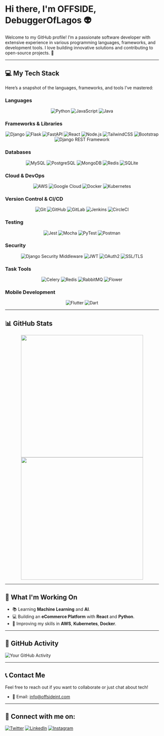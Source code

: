# Hi there, I'm OFFSIDE, DebuggerOfLagos 👽

Welcome to my GitHub profile! I’m a passionate software developer with extensive experience in various programming languages, frameworks, and development tools. I love building innovative solutions and contributing to open-source projects. 🚀

---

## 💻 My Tech Stack

Here’s a snapshot of the languages, frameworks, and tools I’ve mastered:

### **Languages**
<div align="center">
  <img src="https://img.shields.io/badge/-Python-3776AB?style=flat&logo=python&logoColor=white" alt="Python" title="Python"/>
  <img src="https://img.shields.io/badge/-JavaScript-F7DF1E?style=flat&logo=javascript&logoColor=black" alt="JavaScript" title="JavaScript"/>
  <img src="https://img.shields.io/badge/-Java-007396?style=flat&logo=java&logoColor=white" alt="Java" title="Java"/>
</div>

### **Frameworks & Libraries**
<div align="center">
  <img src="https://img.shields.io/badge/-Django-092D40?style=flat&logo=django&logoColor=white" alt="Django" title="Django"/>
  <img src="https://img.shields.io/badge/-Flask-000000?style=flat&logo=flask&logoColor=white" alt="Flask" title="Flask"/>
  <img src="https://img.shields.io/badge/-FastAPI-009688?style=flat&logo=fastapi&logoColor=white" alt="FastAPI" title="FastAPI"/>
  <img src="https://img.shields.io/badge/-React-61DAFB?style=flat&logo=react&logoColor=black" alt="React" title="React"/>
  <img src="https://img.shields.io/badge/-Node.js-339933?style=flat&logo=node.js&logoColor=white" alt="Node.js" title="Node.js"/>
  <img src="https://img.shields.io/badge/-TailwindCSS-38B2AC?style=flat&logo=tailwindcss&logoColor=white" alt="TailwindCSS" title="TailwindCSS"/>
  <img src="https://img.shields.io/badge/-Bootstrap-563D7C?style=flat&logo=bootstrap&logoColor=white" alt="Bootstrap" title="Bootstrap"/>
  <img src="https://img.shields.io/badge/-Django%20REST%20Framework-0085B6?style=flat&logo=django&logoColor=white" alt="Django REST Framework" title="Django REST Framework"/>
</div>

### **Databases**
<div align="center">
  <img src="https://img.shields.io/badge/-MySQL-4479A1?style=flat&logo=mysql&logoColor=white" alt="MySQL" title="MySQL"/>
  <img src="https://img.shields.io/badge/-PostgreSQL-4169E1?style=flat&logo=postgresql&logoColor=white" alt="PostgreSQL" title="PostgreSQL"/>
  <img src="https://img.shields.io/badge/-MongoDB-47A248?style=flat&logo=mongodb&logoColor=white" alt="MongoDB" title="MongoDB"/>
  <img src="https://img.shields.io/badge/-Redis-DC382D?style=flat&logo=redis&logoColor=white" alt="Redis" title="Redis"/>
  <img src="https://img.shields.io/badge/-SQLite-003B57?style=flat&logo=sqlite&logoColor=white" alt="SQLite" title="SQLite"/>
</div>

### **Cloud & DevOps**
<div align="center">
  <img src="https://img.shields.io/badge/-AWS-232F3E?style=flat&logo=amazonaws&logoColor=white" alt="AWS" title="AWS"/>
  <img src="https://img.shields.io/badge/-Google%20Cloud-4285F4?style=flat&logo=google-cloud&logoColor=white" alt="Google Cloud" title="Google Cloud"/>
  <img src="https://img.shields.io/badge/-Docker-2496ED?style=flat&logo=docker&logoColor=white" alt="Docker" title="Docker"/>
  <img src="https://img.shields.io/badge/-Kubernetes-326CE5?style=flat&logo=kubernetes&logoColor=white" alt="Kubernetes" title="Kubernetes"/>

</div>

### **Version Control & CI/CD**
<div align="center">
  <img src="https://img.shields.io/badge/-Git-F05032?style=flat&logo=git&logoColor=white" alt="Git" title="Git"/>
  <img src="https://img.shields.io/badge/-GitHub-181717?style=flat&logo=github&logoColor=white" alt="GitHub" title="GitHub"/>
  <img src="https://img.shields.io/badge/-GitLab-FCA121?style=flat&logo=gitlab&logoColor=white" alt="GitLab" title="GitLab"/>
  <img src="https://img.shields.io/badge/-Jenkins-D24939?style=flat&logo=jenkins&logoColor=white" alt="Jenkins" title="Jenkins"/>
  <img src="https://img.shields.io/badge/-CircleCI-343434?style=flat&logo=circleci&logoColor=white" alt="CircleCI" title="CircleCI"/>
</div>

### **Testing**
<div align="center">
 <img src="https://img.shields.io/badge/-Jest-C21325?style=flat&logo=jest&logoColor=white" alt="Jest" title="Jest"/>
  <img src="https://img.shields.io/badge/-Mocha-8D6748?style=flat&logo=mocha&logoColor=white" alt="Mocha" title="Mocha"/>
  <img src="https://img.shields.io/badge/-PyTest-000000?style=flat&logo=pytest&logoColor=white" alt="PyTest" title="PyTest"/>
  <img src="https://img.shields.io/badge/-Postman-FF6C37?style=flat&logo=postman&logoColor=white" alt="Postman" title="Postman"/> 
</div>

### **Security**
<div align="center">
  <img src="https://img.shields.io/badge/-Django_Security_Middleware-092E20?style=flat&logo=django&logoColor=white" alt="Django Security Middleware" title="Django Security Middleware"/>
  <img src="https://img.shields.io/badge/-JWT-000000?style=flat&logo=jsonwebtokens&logoColor=white" alt="JWT" title="JWT"/>
  <img src="https://img.shields.io/badge/-OAuth2-338EFF?style=flat&logo=oauth&logoColor=white" alt="OAuth2" title="OAuth2"/>
  <img src="https://img.shields.io/badge/-SSL/TLS-721412?style=flat&logo=openssl&logoColor=white" alt="SSL/TLS" title="SSL/TLS"/>
</div>


### **Task Tools**
<div align="center">
  <img src="https://img.shields.io/badge/-Celery-37814A?style=flat&logo=celery&logoColor=white" alt="Celery" title="Celery"/>
  <img src="https://img.shields.io/badge/-Redis-DC382D?style=flat&logo=redis&logoColor=white" alt="Redis" title="Redis"/>
  <img src="https://img.shields.io/badge/-RabbitMQ-FF6600?style=flat&logo=rabbitmq&logoColor=white" alt="RabbitMQ" title="RabbitMQ"/>
  <img src="https://img.shields.io/badge/-Flower-00C7B7?style=flat&logo=flower" alt="Flower" title="Flower"/>
</div>

### **Mobile Development**
<div align="center">
  <img src="https://img.shields.io/badge/-Flutter-02569B?style=flat&logo=flutter&logoColor=white" alt="Flutter" title="Flutter"/>
   <img src="https://img.shields.io/badge/-Dart-0175C2?style=flat&logo=dart&logoColor=white" alt="Dart" title="Dart"/>
</div>


---


## 📊 GitHub Stats

<div align="center">
  <img src="https://github-readme-stats.vercel.app/api?username=0FFSIDE1&show_icons=true&count_private=true&hide_title=true&theme=tokyonight" width="400">
  <img src="https://github-readme-stats.vercel.app/api/top-langs/?username=0FFSIDE1&layout=compact&theme=tokyonight" width="400">
</div>

---

## 🚀 What I'm Working On

- 📚 Learning **Machine Learning** and **AI**.
- 💻 Building an **eCommerce Platform** with **React** and **Python**.
- 🎯 Improving my skills in **AWS**, **Kubernetes**, **Docker**.

---

## 📅 GitHub Activity

![Your GitHub Activity](https://github-readme-activity-graph.cyclic.app/graph?username=0FFSIDE1&theme=dracula)

---

## 📞 Contact Me

Feel free to reach out if you want to collaborate or just chat about tech! 

- 📧 Email: [info@offsideint.com](mailto:info@offsideint.com)

---

## 📱 Connect with me on:

[![Twitter](https://img.shields.io/badge/-Twitter-1DA1F2?style=flat&logo=twitter&logoColor=white)](https://twitter.com/your-twitter)
[![LinkedIn](https://img.shields.io/badge/-LinkedIn-0077B5?style=flat&logo=linkedin&logoColor=white)](https://www.linkedin.com/in/your-linkedin/)
[![Instagram](https://img.shields.io/badge/-Instagram-E4405F?style=flat&logo=instagram&logoColor=white)](https://www.instagram.com/your-instagram/)
